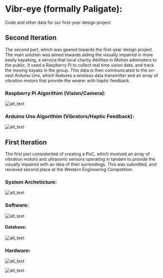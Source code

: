 # Vibr-eye (formally Paligate):
Code and other data for our first-year design project

## Second Iteration
The second part, which was geared towards the first-year design project. The main solution was aimed towards aiding the visually impaired in more easily kayaking, a service that local charity Abilities in Motion adminsters to the public. It used a Raspberry Pi to collect real time vision data, and track the moving kayaks in the group. This data is then communicated to the on-vest Arduino Uno, which features a wireless data transmitter and an array of vibration motors that provide the wearer with haptic feedback.

### Raspberry Pi Algorithim (Vision/Camera):
![alt_text](https://i.ibb.co/SQDWj9d/rasp-algo.jpg)

### Arduino Uno Algorithim (Vibrators/Haptic Feedback):
![alt_text](https://i.ibb.co/QNVp2fB/uno-algo.jpg)


## First Iteration
The first part consistented of creating a PoC, which involved an array of vibration motors and ultrasonic sensors operating in tandem to provide the visually impaired with an idea of their surrondings. This was submitted, and recieved second place at the Western Engineering Competition. 

### System Archeticture:
![alt_text](https://i.ibb.co/MhgWxGD/archeticture.jpg)

### Software:
![alt_text](https://i.ibb.co/QCtnZyz/software.jpg)

#### Database:
![alt_text](https://i.ibb.co/s6jP0VL/database.jpg)

### Hardware:
![alt_text](https://i.ibb.co/CPJqj0J/hardware.jpg)

![alt_text](https://i.ibb.co/drf12sT/battery-life.jpg)
